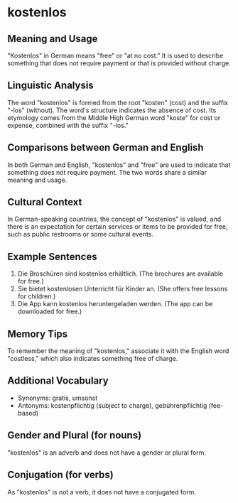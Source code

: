 # kostenlos
## Meaning and Usage
"Kostenlos" in German means "free" or "at no cost." It is used to describe something that does not require payment or that is provided without charge.

## Linguistic Analysis
The word "kostenlos" is formed from the root "kosten" (cost) and the suffix "-los" (without). The word's structure indicates the absence of cost. Its etymology comes from the Middle High German word "koste" for cost or expense, combined with the suffix "-los."

## Comparisons between German and English
In both German and English, "kostenlos" and "free" are used to indicate that something does not require payment. The two words share a similar meaning and usage.

## Cultural Context
In German-speaking countries, the concept of "kostenlos" is valued, and there is an expectation for certain services or items to be provided for free, such as public restrooms or some cultural events.

## Example Sentences
1. Die Broschüren sind kostenlos erhältlich. (The brochures are available for free.)
2. Sie bietet kostenlosen Unterricht für Kinder an. (She offers free lessons for children.)
3. Die App kann kostenlos heruntergeladen werden. (The app can be downloaded for free.)

## Memory Tips
To remember the meaning of "kostenlos," associate it with the English word "costless," which also indicates something free of charge.

## Additional Vocabulary
- Synonyms: gratis, umsonst
- Antonyms: kostenpflichtig (subject to charge), gebührenpflichtig (fee-based)

## Gender and Plural (for nouns)
"kostenlos" is an adverb and does not have a gender or plural form.

## Conjugation (for verbs)
As "kostenlos" is not a verb, it does not have a conjugated form.